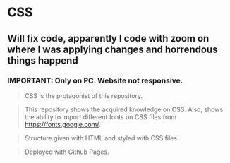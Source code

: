 # CSS
## Will fix code, apparently I code with zoom on where I was applying changes and horrendous things happend
### IMPORTANT: Only on PC. Website not responsive.

>CSS is the protagonist of this repository.

>This repository shows the acquired knowledge on CSS. Also, shows the ability to import different fonts on CSS files from https://fonts.google.com/.

>Structure given with HTML and styled with CSS files.

>Deployed with Github Pages.
